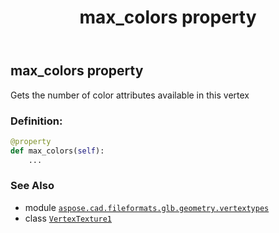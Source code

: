 ﻿---
title: max_colors property
second_title: Aspose.CAD for Python via .NET API References
description: 
type: docs
weight: 70
url: /python-net/aspose.cad.fileformats.glb.geometry.vertextypes/vertextexture1/max_colors/
is_root: false
---

## max_colors property


Gets the number of color attributes available in this vertex
### Definition:
```python
@property
def max_colors(self):
    ...
```

### See Also
* module [`aspose.cad.fileformats.glb.geometry.vertextypes`](../../)
* class [`VertexTexture1`](/cad/python-net/aspose.cad.fileformats.glb.geometry.vertextypes/vertextexture1)
